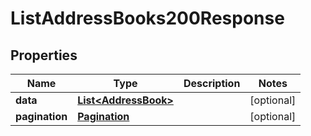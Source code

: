 

# ListAddressBooks200Response


## Properties

| Name | Type | Description | Notes |
|------------ | ------------- | ------------- | -------------|
|**data** | [**List&lt;AddressBook&gt;**](AddressBook.md) |  |  [optional] |
|**pagination** | [**Pagination**](Pagination.md) |  |  [optional] |



